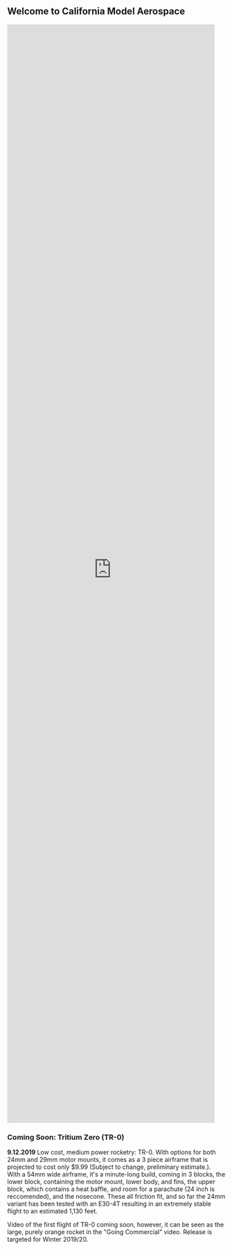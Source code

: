 ## Welcome to California Model Aerospace
<iframe width="95%" height="65%" src="https://www.youtube-nocookie.com/embed/sX70Vy1feDg" frameborder="0" allow="accelerometer; autoplay; encrypted-media; gyroscope; picture-in-picture" allowfullscreen></iframe>


### Coming Soon: Tritium Zero (TR-0)
**9.12.2019**
  Low cost, medium power rocketry: TR-0. With options for both 24mm and 29mm motor mounts, it comes as a 3 piece airframe that is projected to cost only $9.99 (Subject to change, preliminary estimate.). With a 54mm wide airframe, it's a minute-long build, coming in 3 blocks, the lower block, containing the motor mount, lower body, and fins, the upper block, which contains a heat baffle, and room for a parachute (24 inch is reccomended), and the nosecone. These all friction fit, and so far the 24mm variant has been tested with an E30-4T resulting in an extremely stable flight to an estimated 1,130 feet. 

Video of the first flight of TR-0 coming soon, however, it can be seen as the large, purely orange rocket in the "Going Commercial" video. Release is targeted for Winter 2019/20.
